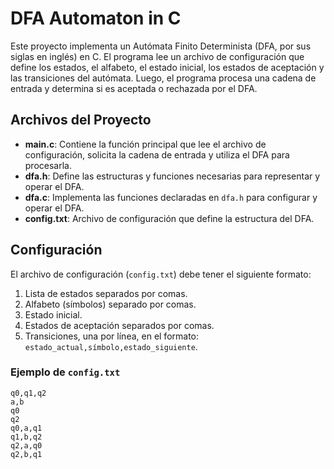 # DFA Automaton in C

Este proyecto implementa un Autómata Finito Determinista (DFA, por sus siglas en inglés) en C. El programa lee un archivo de configuración que define los estados, el alfabeto, el estado inicial, los estados de aceptación y las transiciones del autómata. Luego, el programa procesa una cadena de entrada y determina si es aceptada o rechazada por el DFA.

## Archivos del Proyecto

- **main.c**: Contiene la función principal que lee el archivo de configuración, solicita la cadena de entrada y utiliza el DFA para procesarla.
- **dfa.h**: Define las estructuras y funciones necesarias para representar y operar el DFA.
- **dfa.c**: Implementa las funciones declaradas en `dfa.h` para configurar y operar el DFA.
- **config.txt**: Archivo de configuración que define la estructura del DFA.

## Configuración

El archivo de configuración (`config.txt`) debe tener el siguiente formato:

1. Lista de estados separados por comas.
2. Alfabeto (símbolos) separado por comas.
3. Estado inicial.
4. Estados de aceptación separados por comas.
5. Transiciones, una por línea, en el formato: `estado_actual,símbolo,estado_siguiente`.

### Ejemplo de `config.txt`

```plaintext
q0,q1,q2
a,b
q0
q2
q0,a,q1
q1,b,q2
q2,a,q0
q2,b,q1
